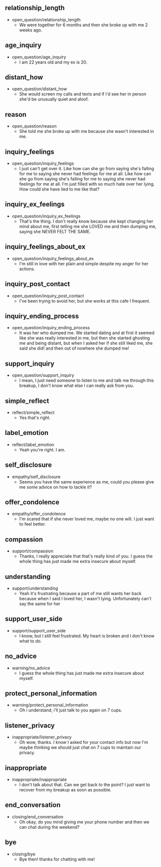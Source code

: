 ## relationship_length
* open_question/relationship_length
    - We were together for 6 months and then she broke up with me 2 weeks ago.	
    

## age_inquiry
* open_question/age_inquiry
    - I am 22 years old and my ex is 20.	

## distant_how
* open_question/distant_how
    - She would screen my calls and texts and if i'd see her in person she'd be unusually quiet and aloof.

## reason
* open_question/reason
    - She told me she broke up with me because she wasn't interested in me. 	

## inquiry_feelings
* open_question/inquiry_feelings
    - I just can't get over it. Like how can she go from saying she's falling for me to saying she never had feelings for me at all. Like how can she go from saying she's falling for me to saying she never had feelings for me at all. I'm just filled with so much hate over her lying. How could she have lied to me like that?

## inquiry_ex_feelings
* open_question/inquiry_ex_feelings
    - That's the thing. I don't really know because she kept changing her mind about me, first telling me she LOVED me and then dumping me, saying she NEVER FELT THE SAME.

## inquiry_feelings_about_ex
* open_question/inquiry_feelings_about_ex
    - I'm still in love with her plain and simple despite my anger for her actions.

## inquiry_post_contact
* open_question/inquiry_post_contact
    - I've been trying to avoid her, but she works at this cafe I frequent.

## inquiry_ending_process
* open_question/inquiry_ending_process
    - It was her who dumped me. We started dating and at first it seemed like she was really interested in me, but then she started ghosting me and being distant, but when I asked her if she still liked me, she said she did! and then out of nowhere she dumped me!

## support_inquiry
* open_question/support_inquiry
    - I mean, I just need someone to listen to me and talk me through this breakup, I don't know what else I can really ask from you.

## simple_reflect
* reflect/simple_reflect
    - Yes that's right.

## label_emotion
* reflect/label_emotion
    - Yeah you're right. I am. 

## self_disclosure
* empathy/self_disclosure
    - Seems you have the same experience as me, could you please give me some advice on how to tackle it?

## offer_condolence
* empathy/offer_condolence
    - I'm scared that if she never loved me, maybe no one will. I just want to feel better.


## compassion
* support/compassion
    - Thanks, I really appreciate that	that's really kind of you. I guess the whole thing has just made me extra insecure about myself. 


## understanding
* support/understanding
    - Yeah it's frustrating because a part of me still wants her back because when I said I loved her, I wasn't lying. Unfortunately can't say the same for her

## support_user_side
* support/support_user_side
    - I know, but I still feel frustrated. My heart is broken and I don't know what to do.

## no_advice
* warning/no_advice
    - I guess the whole thing has just made me extra insecure about myself. 

## protect_personal_information
* warning/protect_personal_information
    - Oh i understand, i'll just talk to you again on 7 cups. 

## listener_privacy
* inappropriate/listener_privacy
    - Oh wow, thanks. I know I asked for your contact info but now I'm maybe thinking we should just chat on 7 cups to maintain our privacy.

## inappropriate
* inappropriate/inappropriate
    - I don't talk about that. Can we get back to the point? I just want to recover from my breakup as soon as possible.

## end_conversation
* closing/end_conversation
    - Oh okay, do you mind giving me your phone number and then we can chat during the weekend? 

## bye
* closing/bye
    - Bye then! thanks for chatting with me!
